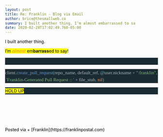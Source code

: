 ```yaml
---  
layout: post  
title: Re: Franklin - Blog via Email  
author: brice@thesmallweb.co  
summary: I built another thing. I’m almost embarrassed to sa  
date: 2020-02-28T17:02:49.760-05:00  
---
```


<body><div class="WordSection1"><p class="MsoNormal"><span style="color:black">I built another thing. <p></p></span></p><p class="MsoNormal"><span style="color:black;background:yellow">I’m </span><i><span style="color:#ED7D31;background:yellow">almost</span></i><span style="color:black;background:yellow"> em<b>barrass</b>ed to say</span><span style="color:black">!<p></p></span></p><p style="line-height:17.25pt;background:#1B2B34" class="MsoNormal"><span style="font-size:11.5pt;font-family:Menlo;color:#AFB6B4"> </span><span style="color:black"><p></p></span></p><p style="line-height:17.25pt;background:#1B2B34" class="MsoNormal"><span style="font-size:11.5pt;font-family:Menlo;color:#AFB6B4">client</span><span style="font-size:11.5pt;font-family:Menlo;color:#5FB3B3">.</span><span style="font-size:11.5pt;font-family:Menlo;color:#6699CC">create_pull_request</span><span style="font-size:11.5pt;font-family:Menlo;color:#5FB3B3">(</span><span style="font-size:11.5pt;font-family:Menlo;color:#AFB6B4">repo_name</span><span style="font-size:11.5pt;font-family:Menlo;color:#5FB3B3">,</span><span style="font-size:11.5pt;font-family:Menlo;color:#6699CC"> </span><span style="font-size:11.5pt;font-family:Menlo;color:#AFB6B4">default_ref</span><span style="font-size:11.5pt;font-family:Menlo;color:#5FB3B3">,</span><span style="font-size:11.5pt;font-family:Menlo;color:#6699CC"> </span><span style="font-size:11.5pt;font-family:Menlo;color:#5FB3B3">@</span><span style="font-size:11.5pt;font-family:Menlo;color:#AFB6B4">user</span><span style="font-size:11.5pt;font-family:Menlo;color:#5FB3B3">.</span><span style="font-size:11.5pt;font-family:Menlo;color:#AFB6B4">nickname</span><span style="font-size:11.5pt;font-family:Menlo;color:#6699CC"> </span><span style="font-size:11.5pt;font-family:Menlo;color:#5FB3B3">+</span><span style="font-size:11.5pt;font-family:Menlo;color:#6699CC"> </span><span style="font-size:11.5pt;font-family:Menlo;color:#81B979">":franklin"</span><span style="font-size:11.5pt;font-family:Menlo;color:#5FB3B3">,</span><span style="font-size:11.5pt;font-family:Menlo;color:#6699CC"> </span><span style="font-size:11.5pt;font-family:Menlo;color:#81B979">'Franklin-Generated
 Pull Request :: '</span><span style="font-size:11.5pt;font-family:Menlo;color:#6699CC"> </span><span style="font-size:11.5pt;font-family:Menlo;color:#5FB3B3">+</span><span style="font-size:11.5pt;font-family:Menlo;color:#6699CC"> </span><span style="font-size:11.5pt;font-family:Menlo;color:#AFB6B4">file_stub</span><span style="font-size:11.5pt;font-family:Menlo;color:#5FB3B3">,</span><span style="font-size:11.5pt;font-family:Menlo;color:#6699CC"> </span><span style="font-size:11.5pt;font-family:Menlo;color:#F99157">nil</span><span style="font-size:11.5pt;font-family:Menlo;color:#5FB3B3">)</span><span style="color:black"><p></p></span></p><p style="line-height:17.25pt;background:#1B2B34" class="MsoNormal"><span style="color:black;background:yellow;mso-highlight:yellow">HOLD UP</span><span style="color:black"><p></p></span></p><p class="MsoNormal"><span style="color:black"> <p></p></span></p><p class="MsoNormal"></p>
<p> </p><p class="MsoNormal"></p>
<p> </p><div><p class="MsoNormal"><span style="color:black">  
Posted via + [Franklin](https://franklinpostal.com)